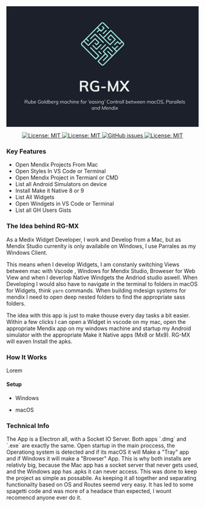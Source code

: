  <img  align="center" alt="headerIMG" src="./github-images/Header.png" target="_blank" />

<p align="center">
  <a href="">
    <img alt="License: MIT" src="https://img.shields.io/badge/Status-Beta-blue?style=for-the-badge" target="_blank" />
  </a>
  <a href="">
    <img alt="License: MIT" src="https://img.shields.io/github/issues/ahwelgemoed/mendid-x?style=for-the-badge" target="_blank" />
  </a>
  <a href="">
    <img alt="GitHub issues" src="https://img.shields.io/github/release/ahwelgemoed/mendid-x?style=for-the-badge" target="_blank" />
  </a>
  <a href="/LICENSE">
    <img alt="License: MIT" src="https://img.shields.io/badge/license-Apache%202.0-orange.svg?style=for-the-badge" target="_blank" />
  </a>
  <br/>
</p>
<h3>Key Features</h3>

- Open Mendix Projects From Mac
- Open Styles In VS Code or Terminal
- Open Mendix Project in Termianl or CMD
- List all Android Simulators on device
- Install Make it Native 8 or 9
- List All Widgets
- Open Windgets in VS Code or Terminal
- List all GH Users Gists

<h3>The Idea behind RG-MX</h3>

As a Medix Widget Developer, I work and Develop from a Mac, but as Mendix Studio currenlty is only availabile on Windows, I use Parrales as my Windows Client.

This means when I develop Widgets, I am constanly switching Views between mac with Vscode , Windows for Mendix Studio, Broweser for Web View and when I deverlop Native Windgets the Andriod studio aswell. When Developing I would also have to navigate in the terminal to folders in macOS for Widgets, think `yarn` commands. When building mdesign systems for mendix I need to open deep nested folders to find the appropriate sass folders.

The idea with this app is just to make thouse every day tasks a bit easier. Within a few clicks I can open a Widget in vscode on my mac, open the appropriate Mendix app on my windows machine and startup my Android simulator with the appropriate Make it Native apps (Mx8 or Mx9). RG-MX will eaven Install the apks.

<h3>How It Works</h3>
<p>Lorem</p>
<h4>Setup</h4>

- Windows

- macOS

<h3>Technical Info</h3>
The App is a Electron all, with a Socket IO Server.
Both apps `.dmg` and `.exe` are exactly the same. Open startup in the main proccess, the Operationg system is detected and if its macOS it will Make a "Tray" app and if Windows it will make a "Browser" App. This is why both installs are relativly big, because the Mac app has a socket server that never gets used, and the Windows app has .apks it can never access. This was done to keep the project as simple as possabile. As keeping it all together and separating functionailty based on OS and Routes seemd very easy. It has led to some spagetti code and was more of a headace than expected, I wount recomencd anyone ever do it.
